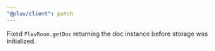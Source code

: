 ```yaml
---
"@pluv/client": patch
---
```


Fixed `PluvRoom.getDoc` returning the doc instance before storage was initialized.
